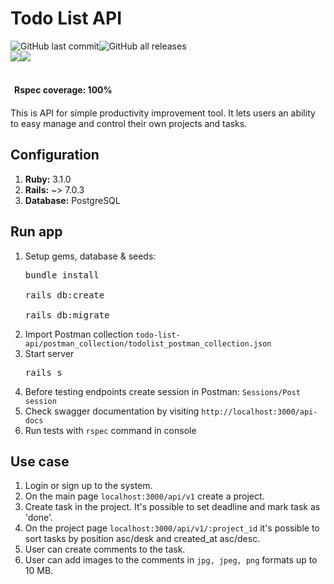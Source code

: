 # Todo List API
<div style="display: flex;">
<img alt="GitHub last commit" src="https://img.shields.io/github/last-commit/kseniia-myronenko/todo-list-api">
<img alt="GitHub all releases" src="https://img.shields.io/github/downloads/kseniia-myronenko/todo-list-api/total">
</div>
<div style="display: flex;">
<img src="https://img.shields.io/badge/Ruby_on_Rails-CC0000?style=for-the-badge&logo=ruby-on-rails&logoColor=white" />
<img src="https://img.shields.io/badge/PostgreSQL-316192?style=for-the-badge&logo=postgresql&logoColor=white" />
</div><br>
<p style="padding: 5px; border: 1px solid #fff;"><b>Rspec coverage: 100%</b></p>
<p>This is API for simple productivity improvement tool. It lets users an ability to easy manage and control their own projects and tasks.</p>
<h2>Configuration</h2>

<ol>
<li><b>Ruby:</b> 3.1.0</li>
<li><b>Rails:</b> ~> 7.0.3</li>
<li><b>Database:</b> PostgreSQL</li>
</ol>

<h2>Run app</h2>
<ol>
<li>Setup gems, database & seeds:</li>
<pre>
bundle install<br>
rails db:create<br>
rails db:migrate
</pre>
<li>Import Postman collection <code>todo-list-api/postman_collection/todolist_postman_collection.json</code></li>
<li>Start server</li>
<pre>
rails s
</pre>
<li>Before testing endpoints create session in Postman: <code>Sessions/Post session</code></li>
<li>Check swagger documentation by visiting <code>http://localhost:3000/api-docs</code></li>
<li>Run tests with <code>rspec</code> command in console</li>
</ol>
<h2>Use case</h2>
<ol>
<li>Login or sign up to the system.</li>
<li>On the main page <code>localhost:3000/api/v1</code> create a project.</li>
<li>Create task in the project. It's possible to set deadline and mark task as 'done'.</li>
<li>On the project page <code>localhost:3000/api/v1/:project_id</code> it's possible to sort tasks by position asc/desk and created_at asc/desc.</li>
<li>User can create comments to the task.</li>
<li>User can add images to the comments in <code>jpg, jpeg, png</code> formats up to 10 MB.</li>
</ol>
